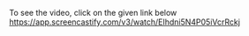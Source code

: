 To see the video, click on the given link below
https://app.screencastify.com/v3/watch/EIhdni5N4P05iVcrRckj
